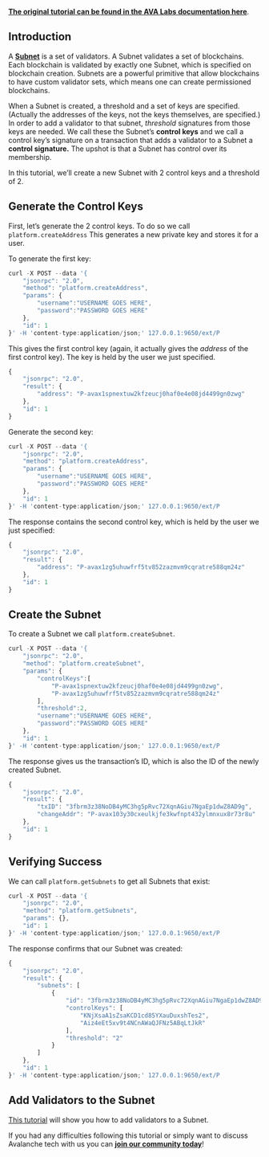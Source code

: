 [**The original tutorial can be found in the AVA Labs documentation here**](https://docs.avax.network/build/tutorials/platform/create-a-subnet). 

## Introduction

A [**Subnet**](https://docs.avax.network/learn/platform-overview#subnets) is a set of validators. A Subnet validates a set of blockchains. Each blockchain is validated by exactly one Subnet, which is specified on blockchain creation. Subnets are a powerful primitive that allow blockchains to have custom validator sets, which means one can create permissioned blockchains.

When a Subnet is created, a threshold and a set of keys are specified. \(Actually the addresses of the keys, not the keys themselves, are specified.\) In order to add a validator to that subnet, _threshold_ signatures from those keys are needed. We call these the Subnet’s **control keys** and we call a control key’s signature on a transaction that adds a validator to a Subnet a **control signature.** The upshot is that a Subnet has control over its membership.

In this tutorial, we’ll create a new Subnet with 2 control keys and a threshold of 2.

## Generate the Control Keys

First, let’s generate the 2 control keys. To do so we call `platform.createAddress` This generates a new private key and stores it for a user.

To generate the first key:

```javascript
curl -X POST --data '{
    "jsonrpc": "2.0",
    "method": "platform.createAddress",
    "params": {
        "username":"USERNAME GOES HERE",
        "password":"PASSWORD GOES HERE"
    },
    "id": 1
}' -H 'content-type:application/json;' 127.0.0.1:9650/ext/P
```

This gives the first control key \(again, it actually gives the _address_ of the first control key\). The key is held by the user we just specified.

```javascript
{
    "jsonrpc": "2.0",
    "result": {
        "address": "P-avax1spnextuw2kfzeucj0haf0e4e08jd4499gn0zwg"
    },
    "id": 1
}
```

Generate the second key:

```javascript
curl -X POST --data '{
    "jsonrpc": "2.0",
    "method": "platform.createAddress",
    "params": {
        "username":"USERNAME GOES HERE",
        "password":"PASSWORD GOES HERE"
    },
    "id": 1
}' -H 'content-type:application/json;' 127.0.0.1:9650/ext/P
```

The response contains the second control key, which is held by the user we just specified:

```javascript
{
    "jsonrpc": "2.0",
    "result": {
        "address": "P-avax1zg5uhuwfrf5tv852zazmvm9cqratre588qm24z"
    },
    "id": 1
}
```

## Create the Subnet

To create a Subnet we call `platform.createSubnet`.

```javascript
curl -X POST --data '{
    "jsonrpc": "2.0",
    "method": "platform.createSubnet",
    "params": {
        "controlKeys":[
            "P-avax1spnextuw2kfzeucj0haf0e4e08jd4499gn0zwg",
            "P-avax1zg5uhuwfrf5tv852zazmvm9cqratre588qm24z"
        ],
        "threshold":2,
        "username":"USERNAME GOES HERE",
        "password":"PASSWORD GOES HERE"
    },
    "id": 1
}' -H 'content-type:application/json;' 127.0.0.1:9650/ext/P
```

The response gives us the transaction’s ID, which is also the ID of the newly created Subnet.

```javascript
{
    "jsonrpc": "2.0",
    "result": {
        "txID": "3fbrm3z38NoDB4yMC3hg5pRvc72XqnAGiu7NgaEp1dwZ8AD9g",
        "changeAddr": "P-avax103y30cxeulkjfe3kwfnpt432ylmnxux8r73r8u"
    },
    "id": 1
}
```

## Verifying Success

We can call `platform.getSubnets` to get all Subnets that exist:

```javascript
curl -X POST --data '{
    "jsonrpc": "2.0",
    "method": "platform.getSubnets",
    "params": {},
    "id": 1
}' -H 'content-type:application/json;' 127.0.0.1:9650/ext/P
```

The response confirms that our Subnet was created:

```javascript
{
    "jsonrpc": "2.0",
    "result": {
        "subnets": [
            {
                "id": "3fbrm3z38NoDB4yMC3hg5pRvc72XqnAGiu7NgaEp1dwZ8AD9g",
                "controlKeys": [
                    "KNjXsaA1sZsaKCD1cd85YXauDuxshTes2",
                    "Aiz4eEt5xv9t4NCnAWaQJFNz5ABqLtJkR"
                ],
                "threshold": "2"
            }
        ]
    },
    "id": 1
}' -H 'content-type:application/json;' 127.0.0.1:9650/ext/P
```

## Add Validators to the Subnet

[This tutorial](https://docs.avax.network/build/tutorials/platform/add-a-validator) will show you how to add validators to a Subnet.

If you had any difficulties following this tutorial or simply want to discuss Avalanche tech with us you can [**join our community today**](https://discord.gg/fszyM7K)!

